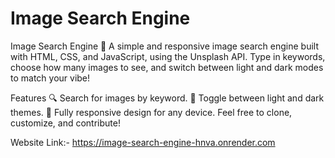 # Image Search Engine

Image Search Engine 🌟 A simple and responsive image search engine built with HTML, CSS, and JavaScript, using the Unsplash API. Type in keywords, choose how many images to see, and switch between light and dark modes to match your vibe! <br/>

Features 🔍 Search for images by keyword. 🎨 Toggle between light and dark themes. 📱 Fully responsive design for any device. Feel free to clone, customize, and contribute! <br/>

Website Link:- https://image-search-engine-hnva.onrender.com
